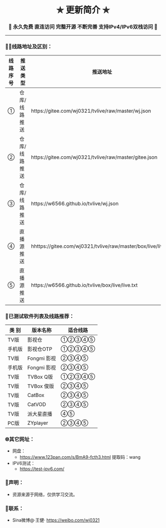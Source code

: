 
<h1 align="center"> ✯ 更新简介 ✯ </h1>
<h3 align="center">🔕 永久免费 直连访问 完整开源 不断完善 支持IPv4/IPv6双栈访问 🔕</h3>

<p align="center">
</p>

---

### 🤹‍♂️线路地址及区别：
<table>
  <thead>
    <tr>
      <th>线路序号</th>
      <th>推送类型</th>
      <th>推送地址</th>
      <th>点播服务</th>
      <th>直播服务</th>
      <th>更新频率</th>
      <th>加载速度</th>
      <th>更新时间</th>
    </tr>
  </thead>
  <tbody>
    <tr>
      <td>①</td>
      <td>仓库/线路推送</td>
      <td>https://gitee.com/wj0321/tvlive/raw/master/wj.json</td>
      <td>国内</td>
      <td>国外</td>
      <td>高</td>
      <td>快</td>
      <td>点播20231221
直播20231220</td>
    </tr>
<tr>
      <td>②</td>
      <td>仓库/线路推送</td>
      <td>https://gitee.com/wj0321/tvlive/raw/master/gitee.json</td>
      <td>国内</td>
      <td>国内</td>
      <td>低</td>
      <td>快</td>
      <td>点播20231221
直播20231216</td>
    </tr>
<tr>
      <td>③</td>
      <td>仓库/线路推送</td>
      <td>https://w6566.github.io/tvlive/wj.json</td>
      <td>国外</td>
      <td>国外</td>
      <td>高</td>
      <td>慢</td>
      <td>点播20231221
直播20231220</td>
    </tr>
<tr>
      <td>④</td>
      <td>直播源推送</td>
      <td>hhttps://gitee.com/wj0321/tvlive/raw/master/box/live/live.txt</td>
      <td>无</td>
      <td>国内</td>
      <td>低</td>
      <td>快</td>
      <td>直播20231216</td>
    </tr>
<tr>
      <td>⑤</td>
      <td>直播源推送</td>
      <td>https://w6566.github.io/tvlive/box/live/live.txt</td>
      <td>无</td>
      <td>国外</td>
      <td>高</td>
      <td>慢</td>
      <td>直播20231220</td>
    </tr>
  </tbody>
</table>


### 🌇已测试软件列表及线路推荐：
<table>
  <thead>
    <tr>
      <th>类 别</th>
      <th>版本名称</th>
      <th>适合线路</th>
    </tr>
  </thead>
  <tbody>
    <tr>
      <td>TV版</td>
      <td>影视仓</td>
      <td>①②③④⑤</td>
    </tr>
  <tr>
      <td>手机版</td>
      <td>影视仓OTP</td>
      <td>①②③④⑤</td>
    </tr>
  <tr>
      <td>TV版</td>
      <td>Fongmi 影视</td>
      <td>②③④⑤</td>
    </tr>
  <tr>
      <td>手机版</td>
      <td>Fongmi 影视</td>
      <td>②③④⑤</td>
    </tr>
    <tr>
      <td>TV版</td>
      <td>TVBox Q版</td>
      <td>①②③④⑤</td>
    </tr>
  <tr>
      <td>TV版</td>
      <td>TVBox 俊版</td>
      <td>②③④⑤</td>
    </tr>
  <tr>
      <td>TV版</td>
      <td>CatBox</td>
      <td>②③④⑤</td>
    </tr>
  <tr>
      <td>TV版</td>
      <td>CatVOD</td>
      <td>②③④⑤</td>
    </tr>
  <tr>
      <td>TV版</td>
      <td>派大星直播</td>
      <td>④⑤</td>
    </tr>
  <tr>
      <td>PC版</td>
      <td>ZYplayer</td>
      <td>②③④⑤</td>
    </tr>
  </tbody>
</table>

### 🌐其它网址：
- 网盘：
  - https://www.123pan.com/s/BmA9-fcth3.html 提取码：wang
- IPV6测试：
  - https://test-ipv6.com/



     
### 📖声明：
- 资源来源于网络，仅供学习交流。



### 📱联系：
- Sina微博@·王健·
https://weibo.com/wj0321

